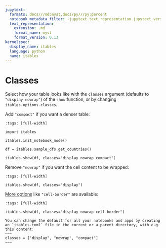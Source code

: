 ```yaml
---
jupytext:
  formats: docs///md:myst,docs/py///py:percent
  notebook_metadata_filter: -jupytext.text_representation.jupytext_version
  text_representation:
    extension: .md
    format_name: myst
    format_version: 0.13
kernelspec:
  display_name: itables
  language: python
  name: itables
---
```


# Classes

Select how your table looks like with the `classes` argument (defaults to `"display nowrap"`) of the `show` function, or by changing `itables.options.classes`.

Add `"compact"` if you want a denser table:

```{code-cell} ipython3
:tags: [full-width]

import itables

itables.init_notebook_mode()

df = itables.sample_dfs.get_countries()

itables.show(df, classes="display nowrap compact")
```

Remove `"nowrap"` if you want the cell content to be wrapped:

```{code-cell} ipython3
:tags: [full-width]

itables.show(df, classes="display")
```

[More options](https://datatables.net/manual/styling/classes#Table-classes) like `"cell-border"` are available:

```{code-cell} ipython3
:tags: [full-width]

itables.show(df, classes="display nowrap cell-border")
```

```tip
You can change the default for all your notebooks and apps by creating an `itables.toml` file in the current or a parent directory, with e.g. this content:
~~~
classes = ["display", "nowrap", "compact"]
~~~
```

